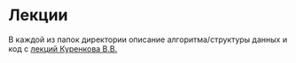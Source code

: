 # Лекции
В каждой из папок директории описание алгоритма/структуры данных и код с [лекций Куренкова В.В.](https://disk.yandex.ru/d/lwE14jdmI4qZEQ)

